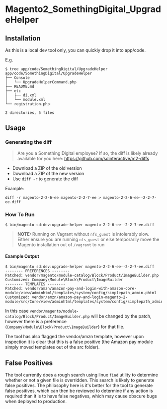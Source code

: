 # Magento2_SomethingDigital_UpgradeHelper

## Installation 

As this is a local dev tool only, you can quickly drop it into app/code.

E.g.

```
$ tree app/code/SomethingDigital/UpgradeHelper
app/code/SomethingDigital/UpgradeHelper
├── Console
│   └── UpgradeHelperCommand.php
├── README.md
├── etc
│   ├── di.xml
│   └── module.xml
└── registration.php

2 directories, 5 files
```

## Usage

### Generating the diff

> Are you a Something Digital employee? If so, the diff is likely already available for you here: https://github.com/sdinteractive/m2-diffs

- Download a ZIP of the old version
- Download a ZIP of the new version
- Use `diff -r` to generate the diff

Example:

```
diff -r magento-2-2-6-ee magento-2-2-7-ee > magento-2-2-6-ee--2-2-7-ee.diff
```

### How To Run

```
$ bin/magento sd:dev:upgrade-helper magento-2-2-6-ee--2-2-7-ee.diff
```

> **NOTE:** Running on Vagrant without `nfs_guest` is intolerably slow. Either ensure you are running `nfs_guest` or else temporarily move the Magento installation out of `/vagrant` to run

#### Example Output

```
$ bin/magento sd:dev:upgrade-helper magento-2-2-6-ee--2-2-7-ee.diff
-------- PREFERENCES --------
Patched: vendor/magento/module-catalog/Block/Product/ImageBuilder.php
Customized: Company\Module\Block\Product\ImageBuilder
-------- TEMPLATES --------
Patched: vendor/amzn/amazon-pay-and-login-with-amazon-core-module/view/adminhtml/templates/system/config/simplepath_admin.phtml
Customized: vendor/amzn/amazon-pay-and-login-magento-2-module/src/Core/view/adminhtml/templates/system/config/simplepath_admin.phtml
```

In this case `vendor/magento/module-catalog/Block/Product/ImageBuilder.php` will be changed by the patch, however there is a preference (`Company\Module\Block\Product\ImageBuilder`) for that file.

The tool has also flagged the vendor/amzn template, however upon inspection it is clear that this is a false positive (the Amazon pay module simply moved templates out of the src folder).

## False Positives

The tool currently does a rough search using linux `find` utility to determine whether or not a given file is overridden. This search is likely to generate false positives. The philosophy here is it's better for the tool to generate false positives, which can then be reviewed to determine if any action is required than it is to have false negatives, which may cause obscure bugs when deployed to production.
